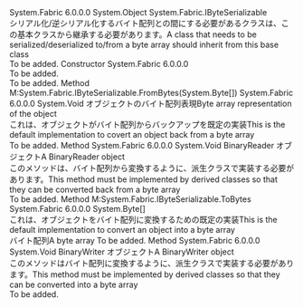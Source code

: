 <Type Name="ByteSerializable" FullName="System.Fabric.ByteSerializable">
  <TypeSignature Language="C#" Value="public abstract class ByteSerializable : System.Fabric.IByteSerializable" />
  <TypeSignature Language="ILAsm" Value=".class public auto ansi abstract serializable beforefieldinit ByteSerializable extends System.Object implements class System.Fabric.IByteSerializable" />
  <TypeSignature Language="DocId" Value="T:System.Fabric.ByteSerializable" />
  <TypeSignature Language="VB.NET" Value="Public MustInherit Class ByteSerializable&#xA;Implements IByteSerializable" />
  <TypeSignature Language="F#" Value="type ByteSerializable = class&#xA;    interface IByteSerializable" />
  <AssemblyInfo>
    <AssemblyName>System.Fabric</AssemblyName>
    <AssemblyVersion>6.0.0.0</AssemblyVersion>
  </AssemblyInfo>
  <Base>
    <BaseTypeName>System.Object</BaseTypeName>
  </Base>
  <Interfaces>
    <Interface>
      <InterfaceName>System.Fabric.IByteSerializable</InterfaceName>
    </Interface>
  </Interfaces>
  <Docs>
    <summary>
            <span data-ttu-id="364ea-101">シリアル化/逆シリアル化するバイト配列との間にする必要があるクラスは、この基本クラスから継承する必要があります。</span><span class="sxs-lookup"><span data-stu-id="364ea-101">A class that needs to be serialized/deserialized to/from a byte array should inherit from this base class</span></span>
            </summary>
    <remarks>To be added.</remarks>
  </Docs>
  <Members>
    <Member MemberName=".ctor">
      <MemberSignature Language="C#" Value="protected ByteSerializable ();" />
      <MemberSignature Language="ILAsm" Value=".method familyhidebysig specialname rtspecialname instance void .ctor() cil managed" />
      <MemberSignature Language="DocId" Value="M:System.Fabric.ByteSerializable.#ctor" />
      <MemberSignature Language="VB.NET" Value="Protected Sub New ()" />
      <MemberType>Constructor</MemberType>
      <AssemblyInfo>
        <AssemblyName>System.Fabric</AssemblyName>
        <AssemblyVersion>6.0.0.0</AssemblyVersion>
      </AssemblyInfo>
      <Parameters />
      <Docs>
        <summary>To be added.</summary>
        <remarks>To be added.</remarks>
      </Docs>
    </Member>
    <Member MemberName="FromBytes">
      <MemberSignature Language="C#" Value="public virtual void FromBytes (byte[] data);" />
      <MemberSignature Language="ILAsm" Value=".method public hidebysig newslot virtual instance void FromBytes(unsigned int8[] data) cil managed" />
      <MemberSignature Language="DocId" Value="M:System.Fabric.ByteSerializable.FromBytes(System.Byte[])" />
      <MemberSignature Language="VB.NET" Value="Public Overridable Sub FromBytes (data As Byte())" />
      <MemberSignature Language="F#" Value="abstract member FromBytes : byte[] -&gt; unit&#xA;override this.FromBytes : byte[] -&gt; unit" Usage="byteSerializable.FromBytes data" />
      <MemberType>Method</MemberType>
      <Implements>
        <InterfaceMember>M:System.Fabric.IByteSerializable.FromBytes(System.Byte[])</InterfaceMember>
      </Implements>
      <AssemblyInfo>
        <AssemblyName>System.Fabric</AssemblyName>
        <AssemblyVersion>6.0.0.0</AssemblyVersion>
      </AssemblyInfo>
      <ReturnValue>
        <ReturnType>System.Void</ReturnType>
      </ReturnValue>
      <Parameters>
        <Parameter Name="data" Type="System.Byte[]" />
      </Parameters>
      <Docs>
        <param name="data"><span data-ttu-id="364ea-102">オブジェクトのバイト配列表現</span><span class="sxs-lookup"><span data-stu-id="364ea-102">Byte array representation of the object</span></span></param>
        <summary>
            <span data-ttu-id="364ea-103">これは、オブジェクトがバイト配列からバックアップを既定の実装</span><span class="sxs-lookup"><span data-stu-id="364ea-103">This is the default implementation to covert an object back from a byte array</span></span>
            </summary>
        <remarks>To be added.</remarks>
      </Docs>
    </Member>
    <Member MemberName="Read">
      <MemberSignature Language="C#" Value="public abstract void Read (System.IO.BinaryReader br);" />
      <MemberSignature Language="ILAsm" Value=".method public hidebysig newslot virtual instance void Read(class System.IO.BinaryReader br) cil managed" />
      <MemberSignature Language="DocId" Value="M:System.Fabric.ByteSerializable.Read(System.IO.BinaryReader)" />
      <MemberSignature Language="VB.NET" Value="Public MustOverride Sub Read (br As BinaryReader)" />
      <MemberSignature Language="F#" Value="abstract member Read : System.IO.BinaryReader -&gt; unit" Usage="byteSerializable.Read br" />
      <MemberType>Method</MemberType>
      <AssemblyInfo>
        <AssemblyName>System.Fabric</AssemblyName>
        <AssemblyVersion>6.0.0.0</AssemblyVersion>
      </AssemblyInfo>
      <ReturnValue>
        <ReturnType>System.Void</ReturnType>
      </ReturnValue>
      <Parameters>
        <Parameter Name="br" Type="System.IO.BinaryReader" />
      </Parameters>
      <Docs>
        <param name="br"><span data-ttu-id="364ea-104">BinaryReader オブジェクト</span><span class="sxs-lookup"><span data-stu-id="364ea-104">A BinaryReader object</span></span></param>
        <summary>
            <span data-ttu-id="364ea-105">このメソッドは、バイト配列から変換するように、派生クラスで実装する必要があります。</span><span class="sxs-lookup"><span data-stu-id="364ea-105">This method must be implemented by derived classes so that they can be converted back from a byte array</span></span>
            </summary>
        <remarks>To be added.</remarks>
      </Docs>
    </Member>
    <Member MemberName="ToBytes">
      <MemberSignature Language="C#" Value="public virtual byte[] ToBytes ();" />
      <MemberSignature Language="ILAsm" Value=".method public hidebysig newslot virtual instance unsigned int8[] ToBytes() cil managed" />
      <MemberSignature Language="DocId" Value="M:System.Fabric.ByteSerializable.ToBytes" />
      <MemberSignature Language="VB.NET" Value="Public Overridable Function ToBytes () As Byte()" />
      <MemberSignature Language="F#" Value="abstract member ToBytes : unit -&gt; byte[]&#xA;override this.ToBytes : unit -&gt; byte[]" Usage="byteSerializable.ToBytes " />
      <MemberType>Method</MemberType>
      <Implements>
        <InterfaceMember>M:System.Fabric.IByteSerializable.ToBytes</InterfaceMember>
      </Implements>
      <AssemblyInfo>
        <AssemblyName>System.Fabric</AssemblyName>
        <AssemblyVersion>6.0.0.0</AssemblyVersion>
      </AssemblyInfo>
      <ReturnValue>
        <ReturnType>System.Byte[]</ReturnType>
      </ReturnValue>
      <Parameters />
      <Docs>
        <summary>
            <span data-ttu-id="364ea-106">これは、オブジェクトをバイト配列に変換するための既定の実装</span><span class="sxs-lookup"><span data-stu-id="364ea-106">This is the default implementation to convert an object into a byte array</span></span>
            </summary>
        <returns><span data-ttu-id="364ea-107">バイト配列</span><span class="sxs-lookup"><span data-stu-id="364ea-107">A byte array</span></span></returns>
        <remarks>To be added.</remarks>
      </Docs>
    </Member>
    <Member MemberName="Write">
      <MemberSignature Language="C#" Value="public abstract void Write (System.IO.BinaryWriter bw);" />
      <MemberSignature Language="ILAsm" Value=".method public hidebysig newslot virtual instance void Write(class System.IO.BinaryWriter bw) cil managed" />
      <MemberSignature Language="DocId" Value="M:System.Fabric.ByteSerializable.Write(System.IO.BinaryWriter)" />
      <MemberSignature Language="VB.NET" Value="Public MustOverride Sub Write (bw As BinaryWriter)" />
      <MemberSignature Language="F#" Value="abstract member Write : System.IO.BinaryWriter -&gt; unit" Usage="byteSerializable.Write bw" />
      <MemberType>Method</MemberType>
      <AssemblyInfo>
        <AssemblyName>System.Fabric</AssemblyName>
        <AssemblyVersion>6.0.0.0</AssemblyVersion>
      </AssemblyInfo>
      <ReturnValue>
        <ReturnType>System.Void</ReturnType>
      </ReturnValue>
      <Parameters>
        <Parameter Name="bw" Type="System.IO.BinaryWriter" />
      </Parameters>
      <Docs>
        <param name="bw"><span data-ttu-id="364ea-108">BinaryWriter オブジェクト</span><span class="sxs-lookup"><span data-stu-id="364ea-108">A BinaryWriter object</span></span></param>
        <summary>
            <span data-ttu-id="364ea-109">このメソッドはバイト配列に変換するように、派生クラスで実装する必要があります。</span><span class="sxs-lookup"><span data-stu-id="364ea-109">This method must be implemented by derived classes so that they can be converted into a byte array</span></span>
            </summary>
        <remarks>To be added.</remarks>
      </Docs>
    </Member>
  </Members>
</Type>